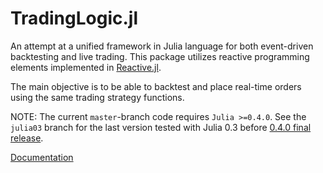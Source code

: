 # TradingLogic.jl

An attempt at a unified framework in Julia language for both event-driven backtesting and live trading. This package utilizes reactive programming elements implemented in [Reactive.jl](https://github.com/JuliaLang/Reactive.jl).

The main objective is to be able to backtest and place real-time orders using the same trading strategy functions.

NOTE: The current `master`-branch code requires `Julia >=0.4.0`. See the `julia03` branch for the last version tested with Julia 0.3 before [0.4.0 final release](https://github.com/JuliaLang/julia/releases).

[Documentation](http://tradinglogicjl.readthedocs.org/en/latest/)
